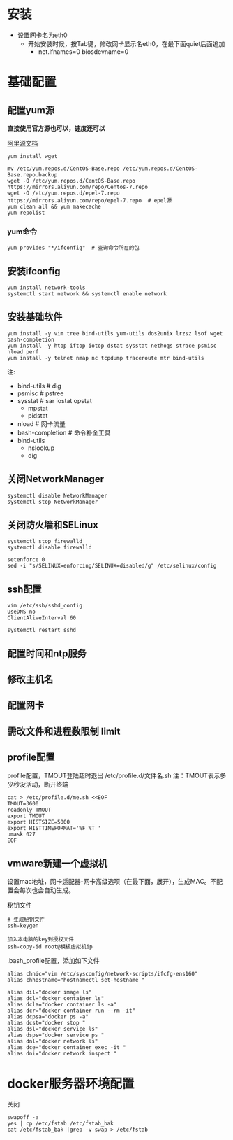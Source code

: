 # 安装
* 设置网卡名为eth0
  * 开始安装时候，按Tab键，修改网卡显示名eth0，在最下面quiet后面追加
      * net.ifnames=0 biosdevname=0

# 基础配置
## 配置yum源
**直接使用官方源也可以，速度还可以**

[阿里源文档](https://developer.aliyun.com/mirror/centos?spm=a2c6h.13651102.0.0.3e221b111DMGEx)
```
yum install wget

mv /etc/yum.repos.d/CentOS-Base.repo /etc/yum.repos.d/CentOS-Base.repo.backup
wget -O /etc/yum.repos.d/CentOS-Base.repo https://mirrors.aliyun.com/repo/Centos-7.repo
wget -O /etc/yum.repos.d/epel-7.repo https://mirrors.aliyun.com/repo/epel-7.repo  # epel源
yum clean all && yum makecache
yum repolist
```

### yum命令
```
yum provides "*/ifconfig"  # 查询命令所在的包
```
## 安装ifconfig
```shell
yum install network-tools
systemctl start network && systemctl enable network
```

## 安装基础软件
```shell
yum install -y vim tree bind-utils yum-utils dos2unix lrzsz lsof wget bash-completion
yum install -y htop iftop iotop dstat sysstat nethogs strace psmisc nload perf 
yum install -y telnet nmap nc tcpdump traceroute mtr bind-utils
```
注:
* bind-utils  # dig
* psmisc # pstree
* sysstat # sar iostat opstat
  * mpstat
  * pidstat
* nload # 网卡流量
* bash-completion # 命令补全工具
* bind-utils
  * nslookup
  * dig

## 关闭NetworkManager
```shell
systemctl disable NetworkManager
systemctl stop NetworkManager
```

## 关闭防火墙和SELinux
```shell
systemctl stop firewalld
systemctl disable firewalld

setenforce 0
sed -i "s/SELINUX=enforcing/SELINUX=disabled/g" /etc/selinux/config
```

## ssh配置
```shell
vim /etc/ssh/sshd_config
UseDNS no
ClientAliveInterval 60

systemctl restart sshd
```

## 配置时间和ntp服务

## 修改主机名

## 配置网卡

## 需改文件和进程数限制 limit

## profile配置
profile配置，TMOUT登陆超时退出
/etc/profile.d/文件名.sh
注：TMOUT表示多少秒没活动，断开终端
```shell
cat > /etc/profile.d/me.sh <<EOF
TMOUT=3600
readonly TMOUT
export TMOUT
export HISTSIZE=5000
export HISTTIMEFORMAT='%F %T '
umask 027
EOF
```

## vmware新建一个虚拟机
设置mac地址，网卡适配器-网卡高级选项（在最下面，展开），生成MAC。不配置会每次也会自动生成。

秘钥文件
```
# 生成秘钥文件
ssh-keygen

加入本电脑的key到授权文件
ssh-copy-id root@模板虚拟机ip
```
.bash_profile配置，添加如下文件
```
alias chnic="vim /etc/sysconfig/network-scripts/ifcfg-ens160"
alias chhostname="hostnamectl set-hostname "

alias dil="docker image ls"
alias dcl="docker container ls"
alias dcla="docker container ls -a"
alias dcr="docker container run --rm -it"
alias dcpsa="docker ps -a"
alias dcst="docker stop "
alias dsl="docker service ls"
alias dsps="docker service ps "
alias dnl="docker network ls"
alias dce="docker container exec -it "
alias dni="docker network inspect "
```

# docker服务器环境配置
关闭
```shell
swapoff -a
yes | cp /etc/fstab /etc/fstab_bak
cat /etc/fstab_bak |grep -v swap > /etc/fstab
```
